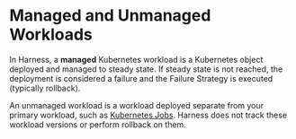 # Managed and Unmanaged Workloads

In Harness, a **managed** Kubernetes workload is a Kubernetes object deployed and managed to steady state. If steady state is not reached, the deployment is considered a failure and the Failure Strategy is executed (typically rollback).

An unmanaged workload is a workload deployed separate from your primary workload, such as [Kubernetes Jobs](../../cd-execution/kubernetes-executions/run-kubernetes-jobs.md). Harness does not track these workload versions or perform rollback on them.
